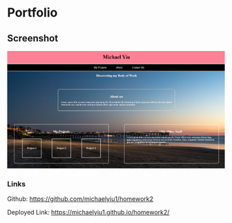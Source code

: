 # Portfolio


## Screenshot

![Alt text](/assets/wee.PNG "Optional Title")



### Links

Github: https://github.com/michaelyiu1/homework2

Deployed Link: https://michaelyiu1.github.io/homework2/


